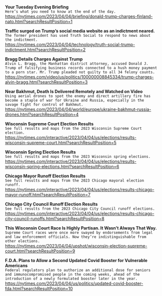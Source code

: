 **Your Tuesday Evening Briefing**\
`Here’s what you need to know at the end of the day.`\
https://nytimes.com/2023/04/04/briefing/donald-trump-charges-finland-nato.html?searchResultPosition=1

**Traffic surged on Trump’s social media website as an indictment neared.**\
`The former president has used Truth Social to respond to news about the indictment.`\
https://nytimes.com/2023/04/04/technology/truth-social-trump-indictment.html?searchResultPosition=2

**Bragg Details Charges Against Trump**\
`Alvin L. Bragg, the Manhattan district attorney, accused Donald J. Trump of falsifying business records connected to a hush money payment to a porn star. Mr. Trump pleaded not guilty to all 34 felony counts.`\
https://nytimes.com/video/us/politics/100000008845334/trump-charges-alvin-bragg.html?searchResultPosition=3

**Near Bakhmut, Death Is Delivered Remotely and Watched on Video**\
`Using aerial drones to spot the enemy and direct artillery fire has become a staple of war for Ukraine and Russia, especially in the savage fight for control of Bakhmut.`\
https://nytimes.com/2023/04/04/world/europe/ukraine-bakhmut-russia-drones.html?searchResultPosition=4

**Wisconsin Supreme Court Election Results**\
`See full results and maps from the 2023 Wisconsin Supreme Court election.`\
https://nytimes.com/interactive/2023/04/04/us/elections/results-wisconsin-supreme-court.html?searchResultPosition=5

**Wisconsin Spring Election Results**\
`See full results and maps from the 2023 Wisconsin spring elections.`\
https://nytimes.com/interactive/2023/04/04/us/elections/results-wisconsin-spring-elections.html?searchResultPosition=6

**Chicago Mayor Runoff Election Results**\
`See full results and maps from the 2023 Chicago mayoral election runoff.`\
https://nytimes.com/interactive/2023/04/04/us/elections/results-chicago-mayor-runoff.html?searchResultPosition=7

**Chicago City Council Runoff Election Results**\
`See full results from the 2023 Chicago City Council runoff elections.`\
https://nytimes.com/interactive/2023/04/04/us/elections/results-chicago-city-council-runoffs.html?searchResultPosition=8

**This Wisconsin Court Race Is Highly Partisan. It Wasn’t Always That Way.**\
`Supreme Court races were once more swayed by endorsements from legal and law enforcement officials. Now they’re indistinguishable from other elections.`\
https://nytimes.com/2023/04/04/upshot/wisconsin-election-supreme-court.html?searchResultPosition=9

**F.D.A. Plans to Allow a Second Updated Covid Booster for Vulnerable Americans**\
`Federal regulators plan to authorize an additional dose for seniors and immunocompromised people in the coming weeks, ahead of the introduction of a newly formulated booster later in the year.`\
https://nytimes.com/2023/04/04/us/politics/updated-covid-booster-fda.html?searchResultPosition=10

